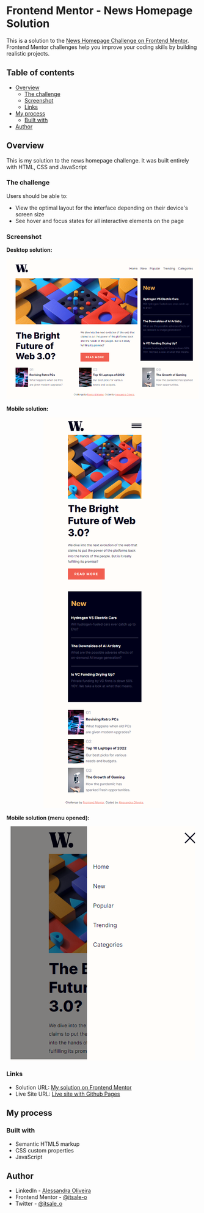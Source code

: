 # Frontend Mentor - News Homepage Solution

This is a solution to the [News Homepage Challenge on Frontend Mentor](https://www.frontendmentor.io/challenges/news-homepage-H6SWTa1MFl). Frontend Mentor challenges help you improve your coding skills by building realistic projects. 

## Table of contents

- [Overview](#overview)
  - [The challenge](#the-challenge)
  - [Screenshot](#screenshot)
  - [Links](#links)
- [My process](#my-process)
  - [Built with](#built-with)
- [Author](#author)

## Overview

This is my solution to the news homepage challenge. It was built entirely with HTML, CSS and JavaScript

### The challenge

Users should be able to:

- View the optimal layout for the interface depending on their device's screen size
- See hover and focus states for all interactive elements on the page

### Screenshot

**Desktop solution:**

<div align="center">

  ![](assets/images/solution-desktop.png)

</div>

**Mobile solution:**

<div align="center">

  ![](assets/images/solution-mobile.png)
  
</div>

**Mobile solution (menu opened):**

<div align="center">

  ![](assets/images/solution-mobile-menu-opened.png)
  
</div>

### Links

- Solution URL: [My solution on Frontend Mentor](https://www.frontendmentor.io/solutions/news-homepage-solution-vfOnssoIY3)
- Live Site URL: [Live site with Github Pages](https://itsale-o.github.io/news-homepage/)

## My process

### Built with

- Semantic HTML5 markup
- CSS custom properties
- JavaScript

## Author

- LinkedIn - [Alessandra Oliveira](https://www.linkedin.com/in/alessandra-santos-oliveira/)
- Frontend Mentor - [@itsale-o](https://www.frontendmentor.io/profile/itsale-o)
- Twitter - [@itsale_o](https://www.twitter.com/itsale_o)

